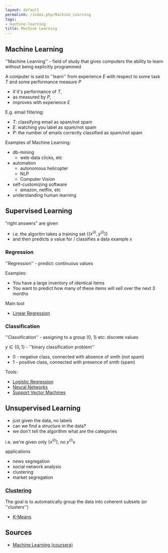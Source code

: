 ```yaml
---
layout: default
permalink: /index.php/Machine_Learning
tags:
- machine-learning
title: Machine Learning
---
```

## Machine Learning
''Machine Learning'' - field of study that gives computers the ability to learn without being explicitly programmed

A computer is said to ''learn'' from experience $E$ with respect to some task $T$ and some performance measure $P$
- if it's performance of $T$,
- as measured by $P$,
- improves with experience $E$


E.g. email filtering:
- $T$: classifying email as spam/not spam
- $E$: watching you label as spam/not spam 
- $P$: the number of emails correctly classified as spam/not spam


Examples of Machine Learning: 
- db-mining
  - web-data clicks, etc
- automation
  - autonomous helicopter 
  - NLP
  - Computer Vision
- self-customizing software
  - amazon, netflix, etc
- understanding human learning


## Supervised Learning
"right answers" are given 
- i.e. the algoritm takes a training set $\{(x^{(i)}, y^{(i)})\}$
- and then predicts a value for / classifies a data example $x$


### Regression
''Regression'' - predict: continuous values 

Examples:
- You have a large inventory of identical items 
- You want to predict how many of these items will sell over the next 3 months


Main tool
- [Linear Regression](Linear_Regression)


### Classification
''Classification'' - assigning to a group (0, 1) etc: discrete values

$y \in \{0, 1\}$ - ''binary classification problem'' 
- 0 - negative class, connected with absence of smth (not spam)
- 1 - positive class, connected with presence of smth (spam)

Tools:
- [Logistic Regression](Logistic_Regression)
- [Neural Networks](Neural_Networks)
- [Support Vector Machines](Support_Vector_Machines)


## Unsupervised Learning
- just given the data, no labels 
- can we find a structure in the data? 
- we don't tell the algorithm what are the categories 

i.e. we're given only $\{x^{(i)}\}$, no $y^{(i)}$s

applications
- news segregation
- social network analysis
- clustering 
- market segregation

### [Clustering](Clustering)
The goal is to automatically group the data into coherent subsets (or ''clusters'')
- [K-Means](K-Means)




## Sources
- [Machine Learning (coursera)](Machine_Learning_(coursera))
